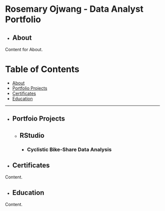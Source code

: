 # Rosemary Ojwang - Data Analyst Portfolio

- ## About

Content for About.

# Table of Contents

- [About](#about)
- [Portfolio Projects](#portfolio-projects)
- [Certificates](#certificates)
- [Education](#Education)

---

- ## Portfoio Projects

  - ## RStudio
      - ### Cyclistic Bike-Share Data Analysis

- ## Certificates

Content.

- ## Education

Content.

